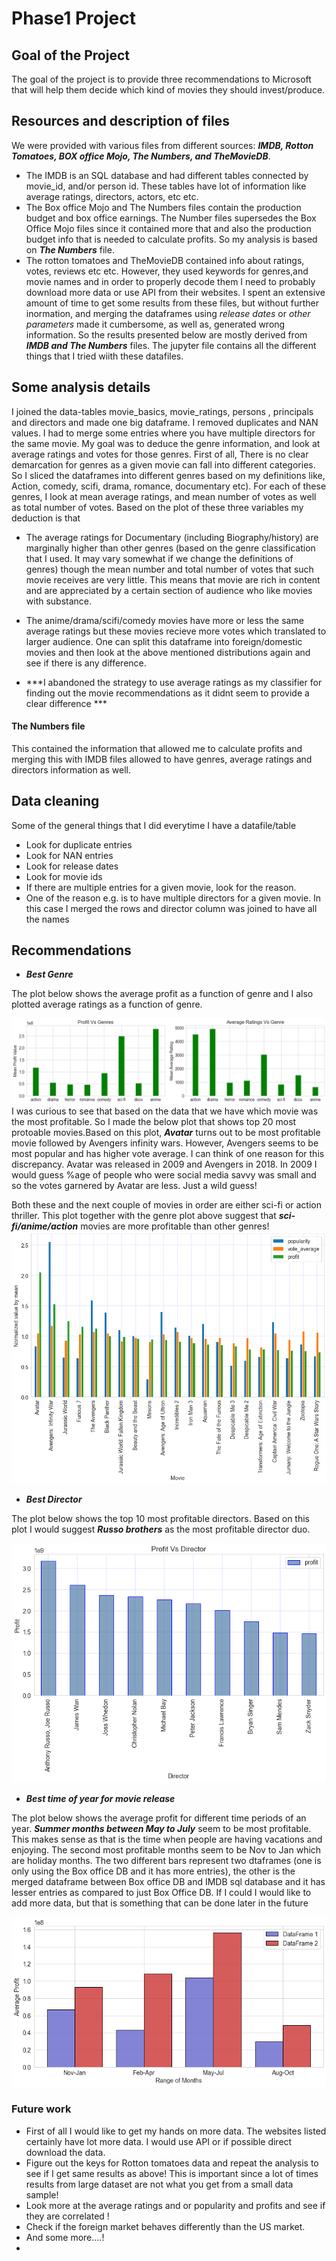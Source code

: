 # Phase1 Project
## Goal of the Project
The goal of the project is to provide three recommendations to Microsoft that will help them decide which kind of movies they should invest/produce.
## Resources and description of files
We were provided with various files from different sources: ***IMDB, Rotton Tomatoes, BOX office Mojo, The Numbers, and TheMovieDB***.
* The IMDB is an SQL database and had different tables connected by movie_id, and/or person id. These tables have lot of information like average ratings, directors, actors, etc etc. 
* The Box office Mojo and The Numbers files contain the production budget and box office earnings. The Number files supersedes the Box Office Mojo files since it contained more that and also the production budget info that is needed to calculate profits. So my analysis is based on ***The Numbers*** file.
* The rotton tomatoes and TheMovieDB contained info about ratings, votes, reviews etc etc. However, they used keywords for genres,and movie names and in order to properly decode them I need to probably download more data or use API from their websites. I spent an extensive amount of time to get some results from these files, but without further inormation, and merging the dataframes using *release dates* or *other parameters* made it cumbersome, as well as, generated wrong information. So the results presented below are mostly derived from ***IMDB and The Numbers*** files. The jupyter file contains all the different things that I tried wiith these datafiles.


## Some analysis details
I joined the data-tables movie_basics, movie_ratings, persons , principals and directors  and made one big dataframe. I removed duplicates and NAN values. 
I had to merge some entries where you have multiple directors for the same movie. 
My goal was to deduce the genre information, and look at average ratings and votes for those genres. First of all,  There is no clear demarcation for genres as a given movie can fall into different categories. So I sliced the dataframes into different genres based on my definitions like, Action, comedy, scifi, drama, romance, documentary etc).
For each of these genres, I look at mean average ratings, and mean number of votes as well as total number of votes. 
Based on the plot of these three variables my deduction is that
* The average ratings for Documentary (including Biography/history) are marginally higher than other genres (based on the genre classification that I used. It may vary somewhat if we change the definitions of genres) though the mean number and total number of votes that such movie receives are very little. This means that movie are rich in content and are appreciated by a certain section of audience who like movies with substance. 
* The anime/drama/scifi/comedy movies have more or less the same average ratings but these movies recieve more votes which translated to larger audience.
One can split this dataframe into foreign/domestic movies and then look at the above mentioned distributions again and see if there is any difference.

* ***I abandoned the strategy to use average ratings as my classifier for finding out the movie recommendations as it didnt seem to provide a clear difference ***

#### The Numbers file

This contained the information that allowed me to calculate profits and merging this with IMDB files allowed to have genres, average ratings and directors information as well.

## Data cleaning
Some of the general things that I did everytime I have a datafile/table
* Look for duplicate entries
* Look for NAN entries
* Look for release dates
* Look for movie ids
* If there are multiple entries for a given movie, look for the reason.
* One of the reason e.g. is to have multiple directors for a given movie. In this case I merged the rows and director column was joined to have all the names

## Recommendations
* ***Best Genre***

The plot below shows the average profit as a function of genre and I also plotted average ratings as a function of genre.

![Best Genre](https://github.com/deepssharma/My_Phase1_Project/blob/master/figs/genres_profits_ratings.png)
I was curious to see that based on the data that we have which movie was the most profitable. So I made the below plot that shows top 20 most protoable movies.Based on this plot, ***Avatar*** turns out to be most profitable movie followed by Avengers infinity wars. However, Avengers seems to be most popular and has higher vote average. I can think of one reason for this discrepancy. Avatar was released in 2009 and Avengers in 2018. In 2009 I would guess %age of people who were social media savvy was small and so the votes garnered by Avatar are less. Just a wild guess!

Both these and the next couple of movies in order are either sci-fi or action thriller. This plot together with the genre plot above suggest that ***sci-fi/anime/action*** movies are more profitable than other genres!
![Best Movie](https://github.com/deepssharma/My_Phase1_Project/blob/master/figs/most_profitable_movie.png)

* ***Best Director***

 The plot below shows the top 10 most profitable directors.  Based on this plot I would suggest ***Russo brothers*** as the most profitable director duo. 
 
![Profitable Director](https://github.com/deepssharma/My_Phase1_Project/blob/master/figs/most_profitable_director.png)

* ***Best time of year for movie release***

The plot below shows the average profit for different time periods of an year. ***Summer months between May to July*** seem to be most profitable. This makes sense as that is the time when people are having vacations and enjoying. The second most profitable months seem to be Nov to Jan which are holiday months.
The two different bars represent two dtaframes (one is only using the Box office DB and it has more entries), the other is the merged dataframe between 
Box office DB and IMDB sql database  and it has lesser entries as compared to just Box Office DB. If I could I would like to add more data, but that is something that can be done later in the future

![Profitable Time of Year](https://github.com/deepssharma/My_Phase1_Project/blob/master/figs/most_profitable_time_of_year.png)

### Future work
* First of all I would like to get my hands on more data. The websites listed certainly have lot more data. I would use API or if possible direct download the data.
* Figure out the keys for Rotton tomatoes data and repeat the analysis to see if I get same results as above! This is important since a lot of times results from large dataset are not what you get from a small data sample!
* Look more at the average ratings and or popularity  and profits and see if they are correlated !
* Check if the foreign market behaves differently than the US market.
* And some more....!
* 
